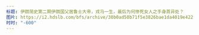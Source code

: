 ```yaml
---
标题: 伊朗简史第二期伊朗国父居鲁士大帝，戎马一生，最后为何惨死女人之手身首异处？
图片: https://i2.hdslb.com/bfs/archive/30b0ad50b71f5e3826bae1da4019e422cd2a6e67.jpg@480w_300h_1c_!web-space-channel-video.webp
时时: "-600"
---
```

